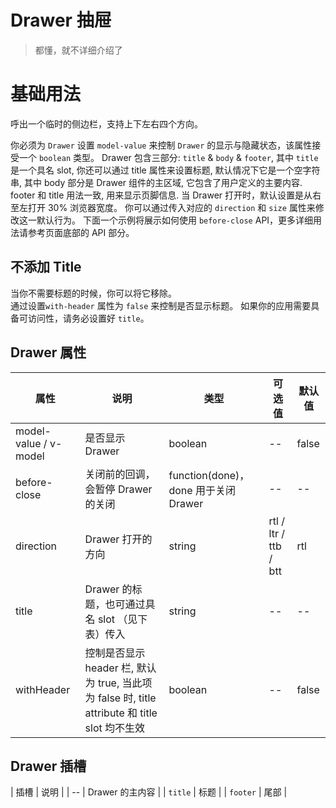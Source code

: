 <script setup>
import baseDrawer from './components/baseDrawer.vue';
import noTitleDrawer from './components/noTitleDrawer.vue';
</script>

# Drawer 抽屉

> 都懂，就不详细介绍了

# 基础用法

呼出一个临时的侧边栏，支持上下左右四个方向。

你必须为 `Drawer` 设置 `model-value` 来控制 `Drawer` 的显示与隐藏状态，该属性接受一个 `boolean` 类型。 Drawer 包含三部分: `title` & `body` & `footer`, 其中 `title` 是一个具名 slot, 你还可以通过 title 属性来设置标题, 默认情况下它是一个空字符串, 其中 body 部分是 Drawer 组件的主区域, 它包含了用户定义的主要内容. footer 和 title 用法一致, 用来显示页脚信息. 当 Drawer 打开时，默认设置是从右至左打开 30% 浏览器宽度。 你可以通过传入对应的 `direction` 和 `size` 属性来修改这一默认行为。 下面一个示例将展示如何使用 `before-close` API，更多详细用法请参考页面底部的 API 部分。

## 不添加 Title

当你不需要标题的时候，你可以将它移除。<br>
通过设置`with-header` 属性为 `false` 来控制是否显示标题。 如果你的应用需要具备可访问性，请务必设置好 `title`。

<show-code showPath="drawer/components/noTitleDrawer">
<noTitleDrawer></noTitleDrawer>
</show-code>

## Drawer 属性

| 属性                  | 说明                                                                                           | 类型                                 | 可选值                | 默认值 |
| --------------------- | ---------------------------------------------------------------------------------------------- | ------------------------------------ | --------------------- | ------ |
| model-value / v-model | 是否显示 Drawer                                                                                | boolean                              | --                    | false  |
| before-close          | 关闭前的回调，会暂停 Drawer 的关闭                                                             | function(done)，done 用于关闭 Drawer | --                    | --     |
| direction             | Drawer 打开的方向                                                                              | string                               | rtl / ltr / ttb / btt | rtl    |
| title                 | Drawer 的标题，也可通过具名 slot （见下表）传入                                                | string                               | --                    | --     |
| withHeader            | 控制是否显示 header 栏, 默认为 true, 当此项为 false 时, title attribute 和 title slot 均不生效 | boolean                              | --                    | false  |

## Drawer 插槽

| 插槽 | 说明 |
| -- | Drawer 的主内容 |
| `title` | 标题 |
| `footer` | 尾部 |

